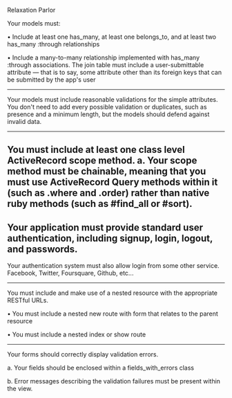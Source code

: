 Relaxation Parlor



Your models must:

• Include at least one has_many, at least one belongs_to, and at least two has_many :through relationships

• Include a many-to-many relationship implemented with has_many :through associations. The join table must include a user-submittable attribute — that is to say, some attribute other than its foreign keys that can be submitted by the app's user

----
Your models must include reasonable validations for the simple attributes. You don't need to add every possible validation or duplicates, such as presence and a minimum length, but the models should defend against invalid data.

---

You must include at least one class level ActiveRecord scope method. a. Your scope method must be chainable, meaning that you must use ActiveRecord Query methods within it (such as .where and .order) rather than native ruby methods (such as #find_all or #sort).
---

Your application must provide standard user authentication, including signup, login, logout, and passwords.
---
Your authentication system must also allow login from some other service. Facebook, Twitter, Foursquare, Github, etc...

---
You must include and make use of a nested resource with the appropriate RESTful URLs.

• You must include a nested new route with form that relates to the parent resource

• You must include a nested index or show route

----
Your forms should correctly display validation errors.

a. Your fields should be enclosed within a fields_with_errors class

b. Error messages describing the validation failures must be present within the view.